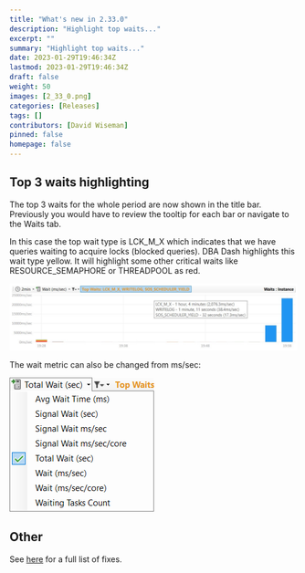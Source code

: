 ```yaml
---
title: "What's new in 2.33.0"
description: "Highlight top waits..."
excerpt: ""
summary: "Highlight top waits..."
date: 2023-01-29T19:46:34Z
lastmod: 2023-01-29T19:46:34Z
draft: false
weight: 50
images: [2_33_0.png]
categories: [Releases]
tags: []
contributors: [David Wiseman]
pinned: false
homepage: false
---
```

## Top 3 waits highlighting

The top 3 waits for the whole period are now shown in the title bar.  Previously you would have to review the tooltip for each bar or navigate to the Waits tab.

In this case the top wait type is LCK_M_X which indicates that we have queries waiting to acquire locks (blocked queries).  DBA Dash highlights this wait type yellow.  It will highlight some other critical waits like RESOURCE_SEMAPHORE or THREADPOOL as red.

[![SQL Server Waits](waits.jpg)](waits.jpg)

The wait metric can also be changed from ms/sec:

[![Wait metric](wait_metric.png)](wait_metric.png)


## Other

See [here](https://github.com/trimble-oss/dba-dash/releases/tag/2.33.0) for a full list of fixes.
